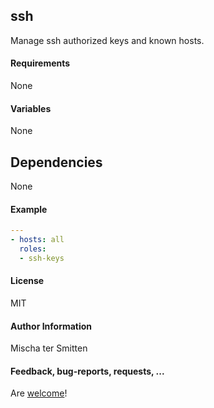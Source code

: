 ## ssh

Manage ssh authorized keys and known hosts.

#### Requirements

None

#### Variables

None

## Dependencies

None

#### Example

```yaml
---
- hosts: all
  roles:
  - ssh-keys
```

#### License

MIT

#### Author Information

Mischa ter Smitten

#### Feedback, bug-reports, requests, ...

Are [welcome](https://github.com/Oefenweb/ansible-ssh-keys/issues)!
